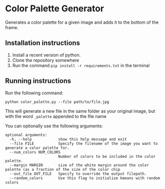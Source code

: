 # Color Palette Generator

Generates a color palette for a given image and adds it to the bottom of the frame.

## Installation instructions

1. Install a recent version of python.
2. Clone the repository somewhere
3. Run the command `pip install -r requirements.txt` in the terminal

## Running instructions

Run the following command:

```
python color_palette.py --file path/to/file.jpg
```

This will generate a new file in the same folder as your original image, but with the word `_palette` appended to the file name

You can optionally use the following arguments:

```
optional arguments:
  -h, --help            show this help message and exit
  --file FILE           Specify the filename of the image you want to generate a color palette for.
  --num_colors NUM_COLORS
                        Number of colors to be included in the color palette.
  --margin MARGIN       size of the white margin around the color palette (as a fraction of the size of the color chip
  --out_file OUT_FILE   Specify to override the output filepath.
  --random_colors       Use this flag to initialize kmeans with random colors
```